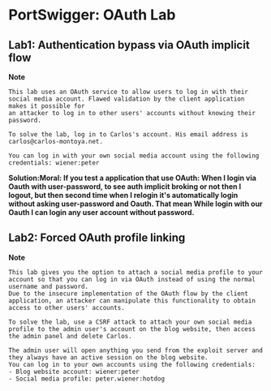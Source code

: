 # PortSwigger: OAuth Lab

## Lab1: Authentication bypass via OAuth implicit flow
**Note**
```
This lab uses an OAuth service to allow users to log in with their social media account. Flawed validation by the client application makes it possible for 
an attacker to log in to other users' accounts without knowing their password.

To solve the lab, log in to Carlos's account. His email address is carlos@carlos-montoya.net.

You can log in with your own social media account using the following credentials: wiener:peter
```
__Solution:Moral: If you test a application that use OAuth: When I login via Oauth with user-password, to see auth implicit broking or not then I logout, 
but then second time when I relogin it's automatically login without asking user-password and Oauth. That mean While login with our Oauth I can login any 
user account without password.__

## Lab2: Forced OAuth profile linking
**Note**
```
This lab gives you the option to attach a social media profile to your account so that you can log in via OAuth instead of using the normal username and password. 
Due to the insecure implementation of the OAuth flow by the client application, an attacker can manipulate this functionality to obtain access to other users' accounts.

To solve the lab, use a CSRF attack to attach your own social media profile to the admin user's account on the blog website, then access the admin panel and delete Carlos.

The admin user will open anything you send from the exploit server and they always have an active session on the blog website.
You can log in to your own accounts using the following credentials:
- Blog website account: wiener:peter
- Social media profile: peter.wiener:hotdog
```

